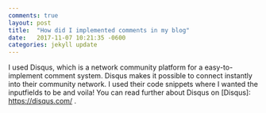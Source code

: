 ```yaml
---
comments: true
layout: post
title:  "How did I implemented comments in my blog"
date:   2017-11-07 10:21:35 -0600
categories: jekyll update
---
```



I used Disqus, which is a network community platform for a easy-to-implement comment system. Disqus makes it possible to
connect instantly into their community network. I used their code snippets where I wanted the inputfields to be and voila!
You can read further about Disqus on [Disqus]: https://disqus.com/ .




[jekyll-docs]: https://jekyllrb.com/docs/home
[jekyll-gh]:   https://github.com/jekyll/jekyll
[jekyll-talk]: https://talk.jekyllrb.com/
